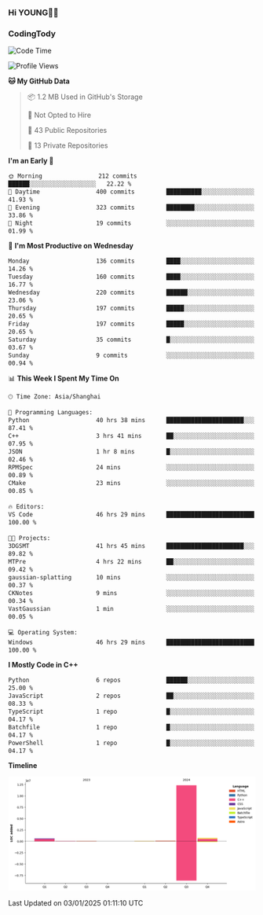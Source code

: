 <!--
**IHKYoung/IHKYoung** is a ✨ _special_ ✨ repository because its `README.md` (this file) appears on your GitHub profile.

Here are some ideas to get you started:

- 🔭 I’m currently working on ...
- 🌱 I’m currently learning ...
- 👯 I’m looking to collaborate on ...
- 🤔 I’m looking for help with ...
- 💬 Ask me about ...
- 📫 How to reach me: ...
- 😄 Pronouns: ...
- ⚡ Fun fact: ...
-->

### Hi YOUNG👋🏻


### CodingTody
<!--START_SECTION:waka-->
![Code Time](http://img.shields.io/badge/Code%20Time-630%20hrs%2025%20mins-blue)

![Profile Views](http://img.shields.io/badge/Profile%20Views-0-blue)

**🐱 My GitHub Data** 

> 📦 1.2 MB Used in GitHub's Storage 
 > 
> 🚫 Not Opted to Hire
 > 
> 📜 43 Public Repositories 
 > 
> 🔑 13 Private Repositories 
 > 
**I'm an Early 🐤** 

```text
🌞 Morning                212 commits         ██████░░░░░░░░░░░░░░░░░░░   22.22 % 
🌆 Daytime                400 commits         ██████████░░░░░░░░░░░░░░░   41.93 % 
🌃 Evening                323 commits         ████████░░░░░░░░░░░░░░░░░   33.86 % 
🌙 Night                  19 commits          ░░░░░░░░░░░░░░░░░░░░░░░░░   01.99 % 
```
📅 **I'm Most Productive on Wednesday** 

```text
Monday                   136 commits         ████░░░░░░░░░░░░░░░░░░░░░   14.26 % 
Tuesday                  160 commits         ████░░░░░░░░░░░░░░░░░░░░░   16.77 % 
Wednesday                220 commits         ██████░░░░░░░░░░░░░░░░░░░   23.06 % 
Thursday                 197 commits         █████░░░░░░░░░░░░░░░░░░░░   20.65 % 
Friday                   197 commits         █████░░░░░░░░░░░░░░░░░░░░   20.65 % 
Saturday                 35 commits          █░░░░░░░░░░░░░░░░░░░░░░░░   03.67 % 
Sunday                   9 commits           ░░░░░░░░░░░░░░░░░░░░░░░░░   00.94 % 
```


📊 **This Week I Spent My Time On** 

```text
🕑︎ Time Zone: Asia/Shanghai

💬 Programming Languages: 
Python                   40 hrs 38 mins      ██████████████████████░░░   87.41 % 
C++                      3 hrs 41 mins       ██░░░░░░░░░░░░░░░░░░░░░░░   07.95 % 
JSON                     1 hr 8 mins         █░░░░░░░░░░░░░░░░░░░░░░░░   02.46 % 
RPMSpec                  24 mins             ░░░░░░░░░░░░░░░░░░░░░░░░░   00.89 % 
CMake                    23 mins             ░░░░░░░░░░░░░░░░░░░░░░░░░   00.85 % 

🔥 Editors: 
VS Code                  46 hrs 29 mins      █████████████████████████   100.00 % 

🐱‍💻 Projects: 
3DGSMT                   41 hrs 45 mins      ██████████████████████░░░   89.82 % 
MTPre                    4 hrs 22 mins       ██░░░░░░░░░░░░░░░░░░░░░░░   09.42 % 
gaussian-splatting       10 mins             ░░░░░░░░░░░░░░░░░░░░░░░░░   00.37 % 
CKNotes                  9 mins              ░░░░░░░░░░░░░░░░░░░░░░░░░   00.34 % 
VastGaussian             1 min               ░░░░░░░░░░░░░░░░░░░░░░░░░   00.05 % 

💻 Operating System: 
Windows                  46 hrs 29 mins      █████████████████████████   100.00 % 
```

**I Mostly Code in C++** 

```text
Python                   6 repos             ██████░░░░░░░░░░░░░░░░░░░   25.00 % 
JavaScript               2 repos             ██░░░░░░░░░░░░░░░░░░░░░░░   08.33 % 
TypeScript               1 repo              █░░░░░░░░░░░░░░░░░░░░░░░░   04.17 % 
Batchfile                1 repo              █░░░░░░░░░░░░░░░░░░░░░░░░   04.17 % 
PowerShell               1 repo              █░░░░░░░░░░░░░░░░░░░░░░░░   04.17 % 
```



**Timeline**

![Lines of Code chart](https://raw.githubusercontent.com/IHKYoung/IHKYoung/baseline/assets/bar_graph.png)


 Last Updated on 03/01/2025 01:11:10 UTC
<!--END_SECTION:waka-->

